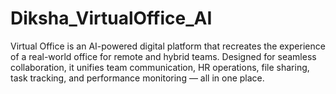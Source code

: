 # Diksha_VirtualOffice_AI
Virtual Office is an AI-powered digital platform that recreates the experience of a real-world office for remote and hybrid teams. Designed for seamless collaboration, it unifies team communication, HR operations, file sharing, task tracking, and performance monitoring — all in one place.

